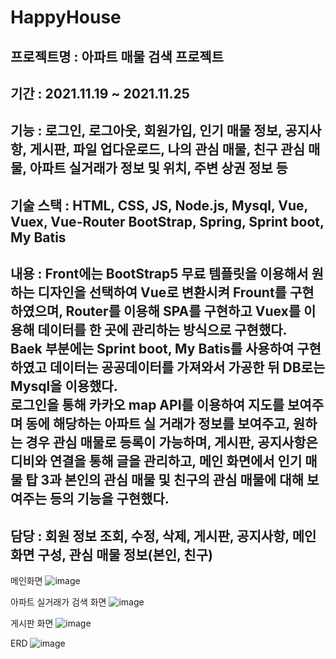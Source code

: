 # HappyHouse

## 프로젝트명 : 아파트 매물 검색 프로젝트 <br>
## 기간 : 2021.11.19 ~ 2021.11.25 <br>
## 기능 : 로그인, 로그아웃, 회원가입, 인기 매물 정보, 공지사항, 게시판, 파일 업다운로드, 나의 관심 매물, 친구 관심 매물, 아파트 실거래가 정보 및 위치, 주변 상권 정보 등 <br>
## 기술 스택 : HTML, CSS, JS, Node.js, Mysql, Vue, Vuex, Vue-Router BootStrap, Spring, Sprint boot, My Batis <br>
## 내용 : Front에는 BootStrap5 무료 템플릿을 이용해서 원하는 디자인을 선택하여 Vue로 변환시켜 Frount를 구현하였으며, Router를 이용해 SPA를 구현하고 Vuex를 이용해 데이터를 한 곳에 관리하는 방식으로 구현했다. <br> Baek 부분에는 Sprint boot, My Batis를 사용하여 구현하였고 데이터는 공공데이터를 가져와서 가공한 뒤 DB로는 Mysql을 이용했다. <br> 로그인을 통해 카카오 map API를 이용하여 지도를 보여주며 동에 해당하는 아파트 실 거래가 정보를 보여주고, 원하는 경우 관심 매물로 등록이 가능하며, 게시판, 공지사항은 디비와 연결을 통해 글을 관리하고, 메인 화면에서 인기 매물 탑 3과 본인의 관심 매물 및 친구의 관심 매물에 대해 보여주는 등의 기능을 구현했다. <br>
## 담당 : 회원 정보 조회, 수정, 삭제, 게시판, 공지사항, 메인화면 구성, 관심 매물 정보(본인, 친구) <br>


메인화면
![image](https://user-images.githubusercontent.com/88392868/172803177-ceac1f63-45ba-49c4-9c8d-327c22dbc14d.png)

아파트 실거래가 검색 화면
![image](https://user-images.githubusercontent.com/88392868/172803232-854a25de-9a1f-4030-9a60-e60e698824e9.png)

게시판 화면
![image](https://user-images.githubusercontent.com/88392868/172803250-6f9559da-84b4-4904-84cd-5a2c4a41c5d1.png)

ERD
![image](https://user-images.githubusercontent.com/88392868/172803272-7a62e62e-520c-413b-bcb1-979bc4ffddd7.png)
